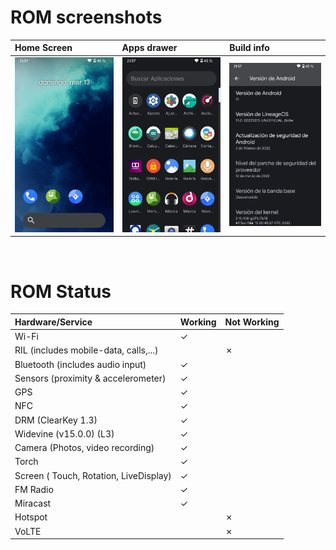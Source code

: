 # ROM screenshots
| Home Screen             | Apps drawer                | Build info            |
| :---------------------- |:----------------------     |:----------------------|
| <img src="https://github.com/Galaxy-J5-Unofficial-LineageOS-Sources/Releases/blob/lineageos-19/home.png">                        | <img src="https://github.com/Galaxy-J5-Unofficial-LineageOS-Sources/Releases/blob/lineageos-19/drawer.png">                           | <img src="https://github.com/Galaxy-J5-Unofficial-LineageOS-Sources/Releases/blob/lineageos-19/build_info.png">                      |
<br/>

# ROM Status

| Hardware/Service        | Working                    | Not Working           |
| :---------------------- |:----------------------     |:----------------------|
|    Wi-Fi                |   ✓                        |                       |
|    RIL  (includes mobile-data, calls,...)                 |                          |  ✗                     |
|   Bluetooth (includes audio input)   |   ✓                        |                       |
|    Sensors (proximity & accelerometer)|   ✓                        |                       |
|    GPS                |  ✓                         |                       |
|    NFC                |   ✓                        |                       |
|    DRM (ClearKey 1.3)|   ✓                        |                       |
|    Widevine (v15.0.0) (L3)|   ✓                        |                       |
|    Camera (Photos, video recording) |  ✓                       |                      |
|    Torch                |   ✓                        |                       |
|    Screen ( Touch, Rotation, LiveDisplay) |   ✓                        |                       |
|    FM Radio                |   ✓                        |                       |
|    Miracast                |   ✓                        |                       |
|    Hotspot                |                           |   ✗                    |
|    VoLTE                |                         |      ✗                 |
<br/>
